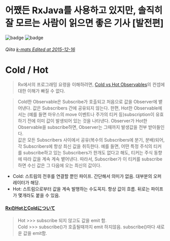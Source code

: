 어쨌든 RxJava를 사용하고 있지만, 솔직히 잘 모르는 사람이 읽으면 좋은 기사 [발전편]
=============

![badge](https://img.shields.io/badge/manasobi-RxJava-brightgreen.svg?style=flat-square) ![badge](https://img.shields.io/badge/manasobi-RxAndroid-yellowgreen.svg?style=flat-square)

###### Qiita [k-mats Edited at 2015-12-16](http://qiita.com/k-mats/items/3844a08b8958f77c45d0)

# Cold / Hot

> Rx에서의 프로그래밍 요령을 이해하려면, [Cold vs Hot Observables](https://github.com/Reactive-Extensions/RxJS/blob/master/doc/gettingstarted/creating.md#cold-vs-hot-observables)의 컨셉에 대한 이해가 빠질 수 없다.

> Cold한 Observable은 Subscribe가 호출되고 처음으로 값을 Observer에 뱉어낸다. 값은 Subscribers 간에 공유되지 않는다. 한편, Hot한 Observable에서는 (예를 들면 마우스의 move 이벤트나 주가의 티커 등)subscription이 유효하기 전에 이미 값이 발생되어 있는 것을 나타낸다. Observer가 Hot한 Observable을 subscribe하면, Observer는 그때까지 발생값을 전부 받아들인다.<br>
값은 모든 Subscribers 사이에서 공유(복수의 Subscribers에 분기, 분배)되어, 각 Subscribers에 항상 최신 값을 취득한다. 예를 들면, 어떤 특정 주식의 티커를 subscribe하고 있는 Subscribers가 한개도 없다고 해도, 티커는 주식 동향에 따라 값을 계속 계속 뱉어낸다. 따라서, Subscriber가 이 티커를 subscribe하면 수신 값은 그 다음에 오는 최신의 값이다.

- Cold: 스트림의 전후를 연결할 뿐인 파이프. 간단해서 의미가 없음. 대부분의 오퍼레이터가 해당.
- Hot: 스트림으로부터 값을 계속 발행하는 수도꼭지. 항상 값이 흐름. 뒤로는 파이프가 몇개라도 붙을 수 있음.

#### [RxのHotとColdについて](http://qiita.com/toRisouP/items/f6088963037bfda658d3)

> Hot >>> subscribe 되지 않고도 값을 emit 함.<br>
Cold >>> subscribe()가 호출될때까지 emit 하지않음. subscribe()마다 새로운 값을 emit함.



    
 
